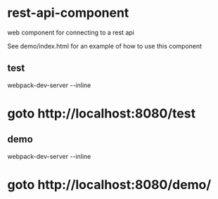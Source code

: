 # rest-api-component

web component for connecting to a rest api

See demo/index.html for an example of how to use this component

## test

  webpack-dev-server --inline

  # goto http://localhost:8080/test

## demo

  webpack-dev-server --inline

  # goto http://localhost:8080/demo/
